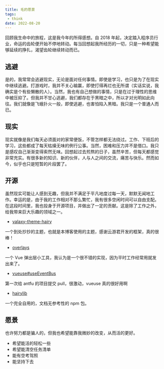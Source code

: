 ```yaml
---
title: 毛的愿景
tags:
 - think
date: 2022-08-20
---
```


回顾我生命中的旅程，这是我今年的所得感想。自 2018 年起，决定踏入程序员行业，命运的齿轮便开始不停地转动。每当回想起我所经历的一切，只是一种希望能够延续的挣扎，渴望齿轮继续转动而已。

<!-- more -->

## 逃避

是的，我常常会逃避现实，无论是面对任何事情。即使是学习，也只是为了在现实中继续逃避。打游戏时，我并不关心输赢，即使打得再烂也无所谓（实话实说，我确实是个有些懒散的人）。当然，我也有自己想做的事情，只是在过于理性的思维中被压抑了。但我并不甘心逃避，我们都存在于黑暗之中，所以才对光明如此向往。我们就像是飞蛾扑火一般，即使逃避，也害怕陷入黑暗。我只是一个普通人而已。

## 现实

现实就像是我们每天必须面对的家常便饭，不管怎样都无法绕过。工作、下班后的学习，这些都成了每天枯燥无味的例行公事。当然，困难和压力并不是借口。我只是感叹自己渐渐变得索然无味。回想起过去煎熬的日子，虽然辛苦，但每天都感觉非常充实。有很多新的知识、新的伙伴，人与人之间的交流，痛苦与快乐。然而如今，似乎也只是短暂的片段罢了。

## 开源

虽然现实可能让人感到无趣，但我并不满足于平凡地度过每一天，默默无闻地工作。幸运的是，由于我的工作相对不那么繁忙，我有很多空闲时间可以自由支配。在这段时间里，我也投身于开源项目，并做出了一定的贡献。这是除了工作之外，给我带来巨大乐趣的领域之一。

- [valaxy-theme-hairy](https://github.com/TuiMao233/valaxy-theme-hairy)

一个到处抄抄的主题，也就是本博客使用的主题，感谢云游君开发的框架，真的很棒！

- [overlays](https://github.com/TuiMao233/overlays)

一个 Vue 弹出层小工具，我认为是一个很不错的实现，因为平时工作经常用就发出来了。

- [vueuse#useEventBus](https://github.com/vueuse/vueuse/pull/647)

第一次给 antfu 的项目提交 pull，很激动，vueuse 真的很好用啊

- [hairylib](https://hairylib.com)

一个完全自用的，文档无参考性的 npm 包。

## 愿景

也许努力都是骗人的，但我也希望能靠我微妙的改变，从而活的更好。

- 希望能活的轻松一些
- 希望能清空任务清单
- 能有空考驾照
- 能坚持下去
